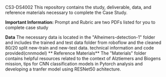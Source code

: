 CS3-DS4002
This repository contains the study, deliverable, data, and reference materials necessary to complete the Case Study.

**Important Information:**
Prompt and Rubric are two PDFs listed for you to complete case study

**Data**
The necessary data is located in the "Alheimers-detection-1" folder and includes the trained and test data folder from roboflow and the cleaned 80/20 split new-train and new-test data. technical information and code provided(cnnmodel)
**
Reference Materials**
The "Materials" folder contains helpful resources related to the context of Alztiemers and Biogens mission, tips for CNN classification models in Pytorch analysis and developing a tranfer model using RESNet50 achitecture. 

